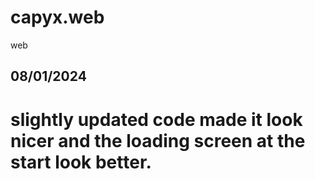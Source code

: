 # capyx.web
web
## 08/01/2024
# slightly updated code made it look nicer and the loading screen at the start look better.

